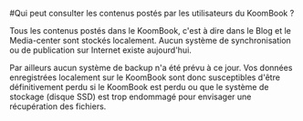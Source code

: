 #Qui peut consulter les contenus postés par les utilisateurs du KoomBook ?

Tous les contenus postés dans le KoomBook, c'est à dire dans le Blog et le Media-center sont stockés localement. Aucun système de synchronisation ou de publication sur Internet existe aujourd'hui. 

Par ailleurs aucun système de backup n'a été prévu à ce jour. Vos données enregistrées localement sur le KoomBook sont donc susceptibles d'être définitivement perdu si le KoomBook est perdu ou que le système de stockage (disque SSD) est trop endommagé pour envisager une récupération des fichiers.
